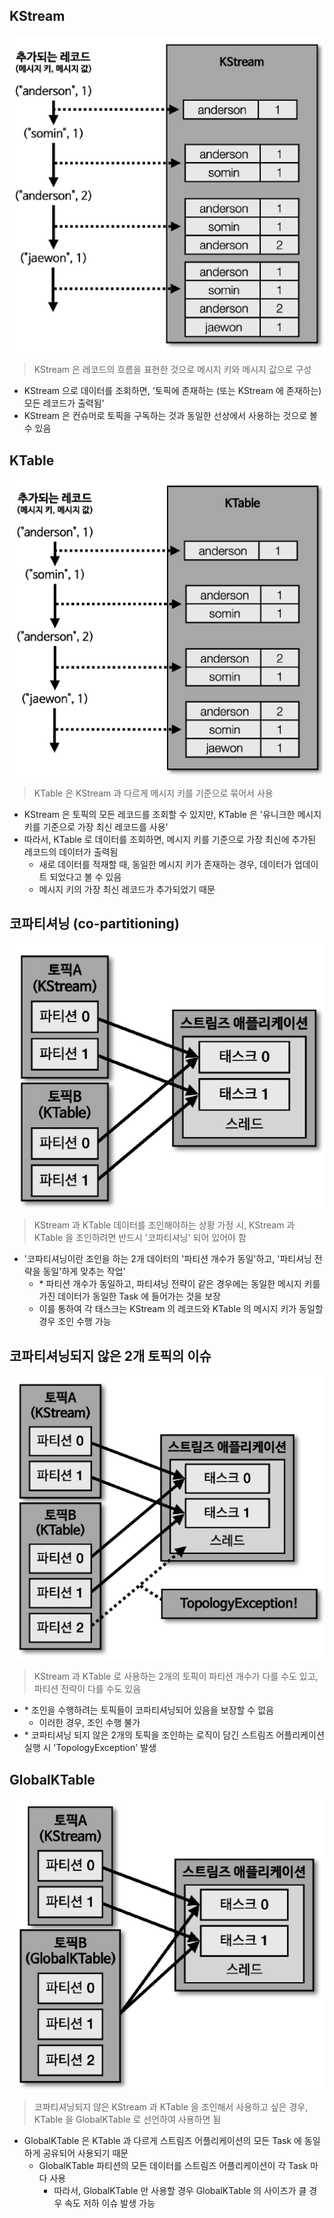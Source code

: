 ## KStream

![img6.png](image/img6.png)

> KStream 은 레코드의 흐름을 표현한 것으로 메시지 키와 메시지 값으로 구성

- KStream 으로 데이터를 조회하면, '토픽에 존재하는 (또는 KStream 에 존재하는) 모든 레코드가 출력됨'
- KStream 은 컨슈머로 토픽을 구독하는 것과 동일한 선상에서 사용하는 것으로 볼 수 있음

## KTable

![img7.png](image/img7.png)

> KTable 은 KStream 과 다르게 메시지 키를 기준으로 묶어서 사용

- KStream 은 토픽의 모든 레코드를 조회할 수 있지만, KTable 은 '유니크한 메시지 키를 기준으로 가장 최신 레코드를 사용'
- 따라서, KTable 로 데이터를 조회하면, 메시지 키를 기준으로 가장 최신에 추가된 레코드의 데이터가 출력됨
    - 새로 데이터를 적재할 때, 동일한 메시지 키가 존재하는 경우, 데이터가 업데이트 되었다고 볼 수 있음
    - 메시지 키의 가장 최신 레코드가 추가되었기 때문

## 코파티셔닝 (co-partitioning)

![img8.png](image/img8.png)

> KStream 과 KTable 데이터를 조인해야하는 상황 가정 시, KStream 과 KTable 을 조인하려면 반드시 '코파티셔닝' 되어 있어야 함

- '코파티셔닝이란 조인을 하는 2개 데이터의 '파티션 개수가 동일'하고, '파티셔닝 전략을 동일'하게 맞추는 작업'
    - \* 파티션 개수가 동일하고, 파티셔닝 전략이 같은 경우에는 동일한 메시지 키를 가진 데이터가 동일한 Task 에 들어가는 것을 보장
    - 이를 통하여 각 태스크는 KStream 의 레코드와 KTable 의 메시지 키가 동일할 경우 조인 수행 가능

## 코파티셔닝되지 않은 2개 토픽의 이슈

![img9.png](image/img9.png)

> KStream 과 KTable 로 사용하는 2개의 토픽이 파티션 개수가 다를 수도 있고, 파티션 전략이 다를 수도 있음

- \* 조인을 수행하려는 토픽들이 코파티셔닝되어 있음을 보장할 수 없음
    - 이러한 경우, 조인 수행 불가
- \* 코파티셔닝 되지 않은 2개의 토픽을 조인하는 로직이 담긴 스트림즈 어플리케이션 실행 시 'TopologyException' 발생

## GlobalKTable

![img10.png](image/img10.png)

> 코파티셔닝되지 않은 KStream 과 KTable 을 조인해서 사용하고 싶은 경우, KTable 을 GlobalKTable 로 선언하여 사용하면 됨

- GlobalKTable 은 KTable 과 다르게 스트림즈 어플리케이션의 모든 Task 에 동일하게 공유되어 사용되기 때문
    - GlobalKTable 파티션의 모든 데이터를 스트림즈 어플리케이션이 각 Task 마다 사용
        - 따라서, GlobalKTable 만 사용할 경우 GlobalKTable 의 사이즈가 클 경우 속도 저하 이슈 발생 가능
